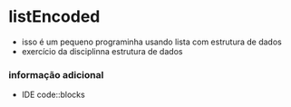 # listEncoded

* isso é um pequeno programinha usando lista com estrutura de dados
* exercício da disciplinna estrutura de dados
### informação adicional
* IDE code::blocks
